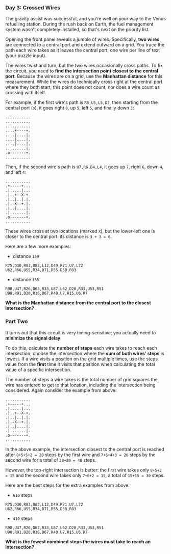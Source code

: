 ### Day 3: Crossed Wires ###
The gravity assist was successful, and you're well on your way to the Venus refuelling station. 
During the rush back on Earth, the fuel management system wasn't completely installed, so that's next on the priority list.

Opening the front panel reveals a jumble of wires. 
Specifically, __two wires__ are connected to a central port and extend outward on a grid. 
You trace the path each wire takes as it leaves the central port, one wire per line of text (your puzzle input).

The wires twist and turn, but the two wires occasionally cross paths. 
To fix the circuit, you need to __find the intersection point closest to the central port__. 
Because the wires are on a grid, use the **Manhattan distance** for this measurement. 
While the wires do technically cross right at the central port where they both start, 
this point does not count, nor does a wire count as crossing with itself.

For example, if the first wire's path is `R8,U5,L5,D3`, then starting from the central port (`o`), 
it goes right `8`, up `5`, left `5`, and finally down `3`:

```
...........
...........
...........
....+----+.
....|....|.
....|....|.
....|....|.
.........|.
.o-------+.
...........
```

Then, if the second wire's path is `U7,R6,D4,L4`, it goes up `7`, right `6`, down `4`, and left `4`:

```
...........
.+-----+...
.|.....|...
.|..+--X-+.
.|..|..|.|.
.|.-X--+.|.
.|..|....|.
.|.......|.
.o-------+.
...........
```

These wires cross at two locations (marked `X`), but the lower-left one is closer to the central port: its distance is `3 + 3 = 6`.

Here are a few more examples:

* distance `159`
```
R75,D30,R83,U83,L12,D49,R71,U7,L72
U62,R66,U55,R34,D71,R55,D58,R83
``` 
* distance `135`
```
R98,U47,R26,D63,R33,U87,L62,D20,R33,U53,R51
U98,R91,D20,R16,D67,R40,U7,R15,U6,R7
```

**What is the Manhattan distance from the central port to the closest intersection?**


### Part Two ###
It turns out that this circuit is very timing-sensitive; you actually need to __minimize the signal delay__.

To do this, calculate the __number of steps__ each wire takes to reach each intersection; choose the intersection where the __sum of both wires' steps__ is lowest. 
If a wire visits a position on the grid multiple times, use the steps value from the __first__ time it visits that position when calculating the total value of a specific intersection.

The number of steps a wire takes is the total number of grid squares the wire has entered to get to that location, 
including the intersection being considered. Again consider the example from above:

```
...........
.+-----+...
.|.....|...
.|..+--X-+.
.|..|..|.|.
.|.-X--+.|.
.|..|....|.
.|.......|.
.o-------+.
...........
```

In the above example, the intersection closest to the central port is reached after `8+5+5+2 = 20` steps by the first wire and `7+6+4+3 = 20` steps by the second wire for a total of `20+20 = 40` steps.

However, the top-right intersection is better: the first wire takes only `8+5+2 = 15` and the second wire takes only `7+6+2 = 15`, a total of `15+15 = 30` steps.

Here are the best steps for the extra examples from above:

* `610` steps
```
R75,D30,R83,U83,L12,D49,R71,U7,L72
U62,R66,U55,R34,D71,R55,D58,R83
```
* `410` steps
```
R98,U47,R26,D63,R33,U87,L62,D20,R33,U53,R51
U98,R91,D20,R16,D67,R40,U7,R15,U6,R7
```

**What is the fewest combined steps the wires must take to reach an intersection?**
